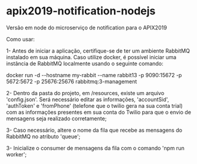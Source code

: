 # apix2019-notification-nodejs
Versão em node do microserviço de notification para o APIX2019

Como usar:

1- Antes de iniciar a aplicação, certifique-se de ter um ambiente RabbitMQ instalado em sua máquina. 
Caso utilize docker, é possível iniciar uma instância de RabbitMQ localmente usando o seguinte comando:

docker run -d --hostname my-rabbit --name rabbit13 -p 9090:15672 -p 5672:5672 -p 25676:25676 rabbitmq:3-management

2- Dentro da pasta do projeto, em /resources, existe um arquivo 'config.json'. Será necessário editar as informações, 'accountSid', 'authToken' e 'fromPhone' (telefone que o twilio gera na sua conta trial) com as informações presentes em sua conta do Twilio para que o envio de mensagens seja realizado corretamente;

3- Caso necessário, altere o nome da fila que recebe as mensagens do RabbitMQ no atributo 'queue';

3- Inicialize o consumer de mensagens da fila com o comando 'npm run worker'; 
